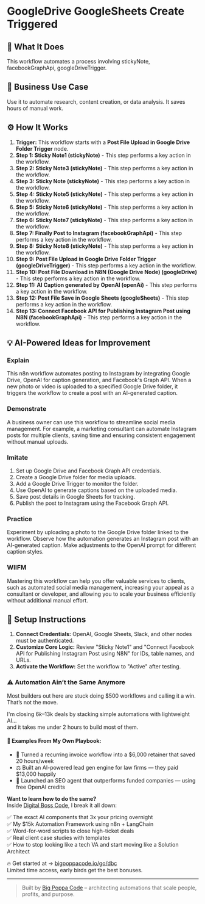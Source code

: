 # GoogleDrive GoogleSheets Create Triggered

## 🚀 What It Does
This workflow automates a process involving stickyNote, facebookGraphApi, googleDriveTrigger.

## 💼 Business Use Case
Use it to automate research, content creation, or data analysis. It saves hours of manual work.

## ⚙️ How It Works
1.  **Trigger:** This workflow starts with a **Post File Upload in Google Drive Folder  Trigger** node.
2. **Step 1: Sticky Note1 (stickyNote)** - This step performs a key action in the workflow.
3. **Step 2: Sticky Note3 (stickyNote)** - This step performs a key action in the workflow.
4. **Step 3: Sticky Note (stickyNote)** - This step performs a key action in the workflow.
5. **Step 4: Sticky Note5 (stickyNote)** - This step performs a key action in the workflow.
6. **Step 5: Sticky Note6 (stickyNote)** - This step performs a key action in the workflow.
7. **Step 6: Sticky Note7 (stickyNote)** - This step performs a key action in the workflow.
8. **Step 7: Finally Post to Instagram (facebookGraphApi)** - This step performs a key action in the workflow.
9. **Step 8: Sticky Note8 (stickyNote)** - This step performs a key action in the workflow.
10. **Step 9: Post File Upload in Google Drive Folder  Trigger (googleDriveTrigger)** - This step performs a key action in the workflow.
11. **Step 10: Post File Download in N8N (Google Drive Node) (googleDrive)** - This step performs a key action in the workflow.
12. **Step 11: AI Caption generated by OpenAI (openAi)** - This step performs a key action in the workflow.
13. **Step 12: Post File Save in Google Sheets (googleSheets)** - This step performs a key action in the workflow.
14. **Step 13: Connect Facebook API for Publishing Instagram Post using N8N (facebookGraphApi)** - This step performs a key action in the workflow.

## 💡 AI-Powered Ideas for Improvement
### Explain
This n8n workflow automates posting to Instagram by integrating Google Drive, OpenAI for caption generation, and Facebook's Graph API. When a new photo or video is uploaded to a specified Google Drive folder, it triggers the workflow to create a post with an AI-generated caption.

### Demonstrate
A business owner can use this workflow to streamline social media management. For example, a marketing consultant can automate Instagram posts for multiple clients, saving time and ensuring consistent engagement without manual uploads.

### Imitate
1. Set up Google Drive and Facebook Graph API credentials.
2. Create a Google Drive folder for media uploads.
3. Add a Google Drive Trigger to monitor the folder.
4. Use OpenAI to generate captions based on the uploaded media.
5. Save post details in Google Sheets for tracking.
6. Publish the post to Instagram using the Facebook Graph API.

### Practice
Experiment by uploading a photo to the Google Drive folder linked to the workflow. Observe how the automation generates an Instagram post with an AI-generated caption. Make adjustments to the OpenAI prompt for different caption styles.

### WIIFM
Mastering this workflow can help you offer valuable services to clients, such as automated social media management, increasing your appeal as a consultant or developer, and allowing you to scale your business efficiently without additional manual effort.

## 🔧 Setup Instructions
1. **Connect Credentials:** OpenAI, Google Sheets, Slack, and other nodes must be authenticated.
2. **Customize Core Logic:** Review "Sticky Note1" and "Connect Facebook API for Publishing Instagram Post using N8N" for IDs, table names, and URLs.
3. **Activate the Workflow:** Set the workflow to "Active" after testing.

### ⚠️ Automation Ain’t the Same Anymore

Most builders out here are stuck doing $500 workflows and calling it a win.  
That’s not the move.  

I'm closing $6k–$13k deals by stacking simple automations with lightweight AI...  
and it takes me under 2 hours to build most of them.

#### 🧠 Examples From My Own Playbook:
- 🔁 Turned a recurring invoice workflow into a $6,000 retainer that saved 20 hours/week  
- ⚖️ Built an AI-powered lead gen engine for law firms — they paid $13,000 happily  
- 🚀 Launched an SEO agent that outperforms funded companies — using free OpenAI credits  

**Want to learn how to do the same?**  
Inside [Digital Boss Code](https://bigpoppacode.io/go/dbc), I break it all down:

✅ The exact AI components that 3x your pricing overnight  
✅ My $15k Automation Framework using n8n + LangChain  
✅ Word-for-word scripts to close high-ticket deals  
✅ Real client case studies with templates  
✅ How to stop looking like a tech VA and start moving like a Solution Architect  

🔥 Get started at → [bigpoppacode.io/go/dbc](https://bigpoppacode.io/go/dbc)  
Limited time access, early birds get the best bonuses.

---
> Built by [Big Poppa Code](https://bigpoppacode.io) – architecting automations that scale people, profits, and purpose.
